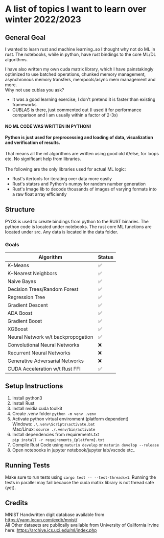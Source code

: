 # A list of topics I want to learn over winter 2022/2023

## General Goal

I wanted to learn rust and machine learning..so I thought why not do ML in rust. The notebooks, while in python, have rust bindings to the core ML/DL algorithms. <br/>

I have also written my own cuda matrix library, which I have painstakingly optimized to use batched operations, chunked memory management, asynchronous memory transfers, mempools/async mem management and more. <br/>
Why not use cublas you ask?

- It was a good learning exercise, I don't pretend it is faster than existing frameworks
- CUBLAS is there, just commented out (I used it for performance comparison and I am usually within a factor of 2-3x)

#### NO ML CODE WAS WRITTEN IN PYTHON! <br/>

#### Python is just used for preprocessing and loading of data, visualization and verification of results.<br/>

That means all the ml algorithms are written using good old if/else, for loops etc. No significant help from libraries.<br/><br/>
The following are the only libraries used for actual ML logic:

- Rust's itertools for iterating over data more easily
- Rust's statsrs and Python's numpy for random number generation
- Rust's Image lib to decode thousands of images of varying formats into a raw float array efficiently

## Structure

PYO3 is used to create bindings from python to the RUST binaries.
The python code is located under notebooks.
The rust core ML functions are located under src.
Any data is located in the data folder.

### Goals

| Algorithm                          | Status             |
| ---------------------------------- | ------------------ |
| K-Means                            | :white_check_mark: |
| K-Nearest Neighbors                | :white_check_mark: |
| Naive Bayes                        | :white_check_mark: |
| Decision Trees/Random Forest       | :white_check_mark: |
| Regression Tree                    | :white_check_mark: |
| Gradient Descent                   | :white_check_mark: |
| ADA Boost                          | :white_check_mark: |
| Gradient Boost                     | :white_check_mark: |
| XGBoost                            | :white_check_mark: |
| Neural Network w/t backpropogation | :white_check_mark: |
| Convolutional Neural Networks      | :x:                |
| Recurrent Neural Networks          | :x:                |
| Generative Adversarial Networks    | :x:                |
| CUDA Acceleration w/t Rust FFI     | :white_check_mark: |

## Setup Instructions

1. Install python3
2. Install Rust
3. Install nvidia cuda toolkit
4. Create .venv folder `python -m venv .venv`
5. Activate python virtual environment (platform dependent)<br/>
   Windows: `.\.venv\Scripts\activate.bat`<br/>
   Mac/Linux: `source ./.venv/bin/activate`
6. Install dependencies from requirements.txt<br/>
   `pip install -r requirements_{platform}.txt`
7. Compile Rust Code using `maturin develop` or `maturin develop --release`
8. Open notebooks in jupyter notebook/jupyter lab/vscode etc..

## Running Tests

Make sure to run tests using `cargo test -- --test-threads=1`.
Running the tests in parallel may fail because the cuda matrix library is not thread safe (yet).

## Credits

MNIST Handwritten digit database available from https://yann.lecun.com/exdb/mnist/ <br/>
All Other datasets are publically available from University of California Irvine here: https://archive.ics.uci.edu/ml/index.php
